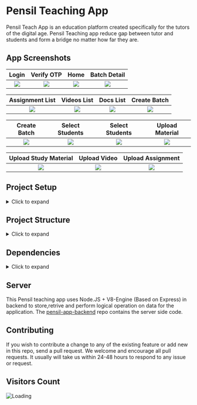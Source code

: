# Pensil Teaching App

Pensil Teach App is an education platform created specifically for the tutors of the digital age. Pensil Teaching app reduce gap between tutor and students and form a bridge no matter how far they are.

## App Screenshots

Login                |  Verify OTP                | Home                |  Batch Detail 
:-------------------------:|:-------------------------:|:-------------------------:|:-------------------------:
![](https://github.com/pensil-inc/flutter_pensil_app/blob/master/screenshots/screenshot-1.jpg?raw=true) | ![](https://github.com/pensil-inc/flutter_pensil_app/blob/master/screenshots/screenshot-2.jpg?raw=true)|![](https://github.com/pensil-inc/flutter_pensil_app/blob/master/screenshots/screenshot-3.jpg?raw=true)|![](https://github.com/pensil-inc/flutter_pensil_app/blob/master/screenshots/screenshot-4.jpg?raw=true)


Assignment List               |  Videos List              | Docs List             |  Create Batch
:-------------------------:|:-------------------------:|:-------------------------:|:-------------------------:
![](https://github.com/pensil-inc/flutter_pensil_app/blob/master/screenshots/screenshot-5.jpg?raw=true) | ![](https://github.com/pensil-inc/flutter_pensil_app/blob/master/screenshots/screenshot-6.jpg?raw=true)|![](https://github.com/pensil-inc/flutter_pensil_app/blob/master/screenshots/screenshot-7.jpg?raw=true)|![](https://github.com/pensil-inc/flutter_pensil_app/blob/master/screenshots/screenshot-8.jpg?raw=true)

Create Batch                |  Select Students               | Select Students               |  Upload Material
:-------------------------:|:-------------------------:|:-------------------------:|:-------------------------:
![](https://github.com/pensil-inc/flutter_pensil_app/blob/master/screenshots/screenshot-9.jpg?raw=true) | ![](https://github.com/pensil-inc/flutter_pensil_app/blob/master/screenshots/screenshot-10.jpg?raw=true)|![](https://github.com/pensil-inc/flutter_pensil_app/blob/master/screenshots/screenshot-11.jpg?raw=true)|![](https://github.com/pensil-inc/flutter_pensil_app/blob/master/screenshots/screenshot-12.jpg?raw=true)

Upload Study Material                |  Upload Video               | Upload Assignment
:-------------------------:|:-------------------------:|:-------------------------:
![](https://github.com/pensil-inc/flutter_pensil_app/blob/master/screenshots/screenshot-13.jpg?raw=true) | ![](https://github.com/pensil-inc/flutter_pensil_app/blob/master/screenshots/screenshot-14.jpg?raw=true)|![](https://github.com/pensil-inc/flutter_pensil_app/blob/master/screenshots/screenshot-15.jpg?raw=true)

## Project Setup

<details>
     <summary> Click to expand </summary>
  
#### 1. [Flutter Environment Setup](https://flutter.dev/docs/get-started/install)

#### 2. Clone the repo

``` sh
$ git clone https://github.com/pensil-inc/flutter_pensil_app.git
$ cd flutter_pensil_app/
```

#### 3. Setup the firebase app (Used for Google authentication)

1. You'll need to create a Firebase instance. Follow the instructions at https://console.firebase.google.com.
2. Once your Firebase instance is created, you'll need to enable Google authentication.

* Go to the Firebase Console for your new instance.
* Click "Authentication" in the left-hand menu
* Click the "sign-in method" tab
* Click "Google" and enable it

* Create an app within your Firebase instance for Android, with package name > `com.pensil.pensilapp`
* Run the following command to get your SHA-1 key:

```
keytool -exportcert -list -v \
-alias androiddebugkey -keystore ~/.android/debug.keystore
```

* In the Firebase console, in the settings of your Android app, add your SHA-1 key by clicking "Add Fingerprint".

* Download google-services.json 
* place `google-services.json` into `/android/app/`.

7. (skip if not running on iOS)

* Create an app within your Firebase instance for iOS, with your app package name
* Follow instructions to download GoogleService-Info.plist
* Open XCode, right click the Runner folder, select the "Add Files to 'Runner'" menu, and select the GoogleService-Info.plist file to add it to /ios/Runner in XCode
* Open /ios/Runner/Info.plist in a text editor. Locate the CFBundleURLSchemes key. The second item in the array value of this key is specific to the Firebase instance. Replace it with the value for REVERSED_CLIENT_ID from GoogleService-Info.plist

</details>

## Project Structure

<details>
 <summary> Click to expand </summary>
  
```
|-- lib
|   |-- build.yaml
|   |-- config
|   |   |-- config.dart
|   |   '-- configs.dart
|   |-- helper
|   |   |-- constants.dart
|   |   |-- enum.dart
|   |   |-- images.dart
|   |   |-- shared_prefrence_helper.dart
|   |   '-- utility.dart
|   |-- locator.dart
|   |-- main.dart
|   |-- model
|   |   |-- actor_model.dart
|   |   |-- batch_meterial_model.dart
|   |   |-- batch_model.dart
|   |   | (8 more...)
|   |   |-- quiz_model.dart
|   |   |-- subject.dart
|   |   '-- video_model.dart
|   |-- resources
|   |   |-- contact_service.dart
|   |   |-- exceptions
|   |   |   '-- exceptions.dart
|   |   |-- repository
|   |   |   |-- batch_repository.dart
|   |   |   '-- teacher
|   |   |       '-- teacher_repository.dart
|   |   '-- service
|   |       |-- api_gatway.dart
|   |       |-- api_gatway_impl.dart
|   |       |-- dio_client.dart
|   |       |-- notification_service.dart
|   |       '-- session
|   |           |-- session.dart
|   |           '-- session_impl.dart
|   |-- states
|   |   |-- auth
|   |   |   '-- auth_state.dart
|   |   |-- base_state.dart
|   |   |-- home_state.dart
|   |   |-- notificaion
|   |   |   '-- notification_state.dart
|   |   |-- quiz
|   |   |   '-- quiz_state.dart
|   |   '-- teacher
|   |       |-- announcement_state.dart
|   |       |-- batch_detail_state.dart
|   |       |-- create_batch_state.dart
|   |       |-- material
|   |       |   '-- batch_material_state.dart
|   |       |-- poll_state.dart
|   |       '-- video
|   |           '-- video_state.dart
|   '-- ui
|       |-- app.dart
|       |-- kit
|       |   |-- alert.dart
|       |   '-- overlay_loader.dart
|       |-- page
|       |   |-- announcement
|       |   |   '-- create_announcement.dart
|       |   |-- auth
|       |   |   |-- forgot_password.dart
|       |   |   |-- login.dart
|       |   |   |-- signup.dart
|       |   |   |-- update_password.dart
|       |   |   |-- verify_Otp.dart
|       |   |   '-- widgets
|       |   |       '-- Otp_widget.dart
|       |   |-- batch
|       |   |   |-- batch_master_page.dart
|       |   |   |-- create_batch
|       |   |   |   |-- create_batch.dart
|       |   |   |   |-- device_contacts_page.dart
|       |   |   |   |-- search_student_delegate.dart
|       |   |   |   '-- widget
|       |   |   |       |-- add_students_widget.dart
|       |   |   |       |-- batch_time_slots.dart
|       |   |   |       '-- search_batch_delegate.dart
|       |   |   |-- pages
|       |   |   |   |-- batch_assignment_page.dart
|       |   |   |   |-- detail
|       |   |   |   |   |-- batch_detail_page.dart
|       |   |   |   |   '-- student_list.dart
|       |   |   |   |-- material
|       |   |   |   |   |-- batch_study_material_page.dart
|       |   |   |   |   |-- upload_material.dart
|       |   |   |   |   '-- widget
|       |   |   |   |       '-- batch_material_card.dart
|       |   |   |   |-- quiz
|       |   |   |   |   |-- quiz_list_page.dart
|       |   |   |   |   |-- result
|       |   |   |   |   |   |-- quiz_result_page.dart
|       |   |   |   |   |   '-- view_quiz_solution.dart
|       |   |   |   |   '-- start
|       |   |   |   |       |-- start_quiz.dart
|       |   |   |   |       '-- widget
|       |   |   |   |           |-- question_count_section.dart
|       |   |   |   |           '-- timer.dart
|       |   |   |   '-- video
|       |   |   |       |-- add_video_page.dart
|       |   |   |       |-- batch_videos_page.dart
|       |   |   |       |-- video_player_pag2e.dart
|       |   |   |       |-- video_player_page.dart
|       |   |   |       |-- video_preview.dart
|       |   |   |       '-- widget
|       |   |   |           '-- batch_video_Card.dart
|       |   |   '-- widget
|       |   |       '-- tile_action_widget.dart
|       |   |-- common
|       |   |   |-- pdf_view.dart
|       |   |   |-- splash.dart
|       |   |   '-- web_view.page.dart
|       |   |-- home
|       |   |   |-- home_Scaffold.dart
|       |   |   |-- home_page_student.dart
|       |   |   |-- home_page_teacher.dart
|       |   |   |-- student_list_preview.dart
|       |   |   '-- widget
|       |   |       |-- announcement_widget.dart
|       |   |       |-- batch_widget.dart
|       |   |       '-- poll_widget.dart
|       |   |-- notification
|       |   |   '-- notifications_page.dart
|       |   '-- poll
|       |       |-- View_all_poll_page.dart
|       |       |-- create_poll.dart
|       |       '-- poll_option_widget.dart
|       |-- theme
|       |   |-- extentions.dart
|       |   |-- light_color.dart
|       |   |-- text_theme.dart
|       |   '-- theme.dart
|       '-- widget
|           |-- fab
|           |   |-- animated_fab.dart
|           |   '-- fab_button.dart
|           |-- form
|           |   |-- p_textfield.dart
|           |   '-- validator.dart
|           |-- image_viewer.dart
|           |-- p_avatar.dart
|           |-- p_button.dart
|           |-- p_chiip.dart
|           |-- p_loader.dart
|           |-- p_title_text.dart
|           |-- secondary_app_bar.dart
|           '-- url_Text.dart
|-- pubspec.yaml

```

  
</details>

## Dependencies
<details>
     <summary> Click to expand </summary>

* [intl](https://pub.dev/packages/intl)
* [dio](https://pub.dev/packages/dio)
* [share](https://pub.dev/packages/)
* [share](https://pub.dev/packages/share)
* [dartz](https://pub.dev/packages/dartz)
* [get_it](https://pub.dev/packages/get_it)
* [freezed](https://pub.dev/packages/freezed)
* [provider](https://pub.dev/packages/provider)
* [equatable](https://pub.dev/packages/equatable)
* [file_picker](https://pub.dev/packages/file_picker)
* [filter_list](https://pub.dev/packages/filter_list)
* [build_runner](https://pub.dev/packages/build_runner)
* [url_launcher](https://pub.dev/packages/url_launcher)
* [add_thumbnail](https://pub.dev/packages/add_thumbnail)
* [image_picker](https://pub.dev/packages/image_picker)
* [firebase_auth](https://pub.dev/packages/firebase_auth)
* [firebase_core](https://pub.dev/packages/firebase_core)
* [google_sign_in](https://pub.dev/packages/google_sign_in)
* [json_annotation](https://pub.dev/packages/json_annotation)
* [webview_flutter](https://pub.dev/packages/webview_flutter)
* [contacts_service](https://pub.dev/packages/contacts_service)
* [permission_handler](https://pub.dev/packages/permission_handler)
* [firebase_messaging](https://pub.dev/packages/firebase_messaging)
* [json_serializable](https://pub.dev/packages/json_serializable)
* [freezed_annotation](https://pub.dev/packages/freezed_annotation)
* [shared_preferences](https://pub.dev/packages/shared_preferences)
* [advance_pdf_viewer](https://pub.dev/packages/advance_pdf_viewer)
* [cached_network_image](https://pub.dev/packages/cached_network_image)
* [cached_network_image](https://pub.dev/packages/cached_network_image)
* [flutter_launcher_icons](https://pub.dev/packages/flutter_launcher_icons)
     
</details>

## Server
This Pensil teaching app uses Node.JS + V8-Engine (Based on Express) in backend to store,retrive and perform logical operation on data for the application.
The [pensil-app-backend](https://github.com/pensil-inc/pensil-app-backend) repo contains the server side code. 

## Contributing

If you wish to contribute a change to any of the existing feature or add new in this repo, send a pull request. We welcome and encourage all pull requests. It usually will take us within 24-48 hours to respond to any issue or request.


## Visitors Count

<img align="left" src = "https://profile-counter.glitch.me/flutter_pensil_app/count.svg" alt ="Loading">
